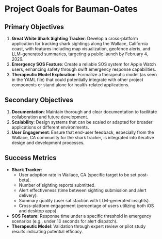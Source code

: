 # Project Goals for Bauman-Oates

## Primary Objectives
1. **Great White Shark Sighting Tracker**: Develop a cross-platform application for tracking shark sightings along the Wallace, California coast, with features including map visualization, geofence alerts, and LLM-generated summaries, targeting a public launch by February 4, 2026.
2. **Emergency SOS Feature**: Create a reliable SOS system for Apple Watch users, enhancing safety through swift emergency response capabilities.
3. **Therapeutic Model Exploration**: Formalize a therapeutic model (as seen in the YAML file) that could potentially integrate with other project components or stand alone for health-related applications.

## Secondary Objectives
1. **Documentation**: Maintain thorough and clear documentation to facilitate collaboration and future development.
2. **Scalability**: Design systems that can be scaled or adapted for broader applications or different environments.
3. **User Engagement**: Ensure that end-user feedback, especially from the Wallace, CA community for the shark tracker, is integrated into iterative design and development processes.

## Success Metrics
- **Shark Tracker**:
  - User adoption rate in Wallace, CA (specific target to be set post-beta).
  - Number of sighting reports submitted.
  - Alert effectiveness (time between sighting submission and alert delivery).
  - Summary quality (user satisfaction with LLM-generated insights).
  - Cross-platform engagement (percentage of users utilizing both iOS and desktop apps).
- **SOS Feature**: Response time under a specific threshold in emergency scenarios (e.g., under 10 seconds for alert dispatch).
- **Therapeutic Model**: Validation through expert review or pilot study results indicating potential efficacy.